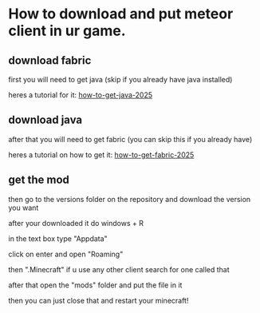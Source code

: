 # How to download and put meteor client in ur game.

## download fabric
first you will need to get java (skip if you already have java installed)

heres a tutorial for it: [how-to-get-java-2025](https://www.youtube.com/watch?v=qILdA4gjwrU&ab_channel=TheBreakdown)

## download java
after that you will need to get fabric (you can skip this if you already have)

heres a tutorial on how to get it: [how-to-get-fabric-2025](https://www.youtube.com/watch?v=RpN94a2q8JI&t=43s&ab_channel=SaminUP)

## get the mod
then go to the versions folder on the repository and download the version you want

after your downloaded it do windows + R

in the text box type "Appdata"

click on enter and open "Roaming"

then ".Minecraft" if u use any other client search for one called that

after that open the "mods" folder and put the file in it

then you can just close that and restart your minecraft!
